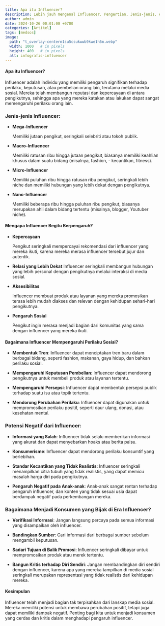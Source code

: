 ```yaml
---
title: Apa itu Influencer?
description: Lebih jauh mengenal Influencer, Pengertian, Jenis-jenis, dan Pengaruhnya
author: admin
date: 2024-10-26 00:01:00 +0700
categories: [Artikel]
tags: [medsos]
image:
  path: "t_overlay-centern1su5csukwwb9kwe1h5n.webp"
  width: 1000   # in pixels
  height: 400   # in pixels
  alt: infografis-influencer
---
```


#### Apa itu Influencer?

Influencer adalah individu yang memiliki pengaruh signifikan terhadap perilaku, keputusan, atau pembelian orang lain, terutama melalui media sosial. Mereka telah membangun reputasi dan kepercayaan di antara pengikutnya, sehingga apa yang mereka katakan atau lakukan dapat sangat memengaruhi perilaku orang lain.

### Jenis-jenis Influencer:

- **Mega-Influencer** 
  
  Memiliki jutaan pengikut, seringkali selebriti atau tokoh publik.

- **Macro-Influencer** 
  
  Memiliki ratusan ribu hingga jutaan pengikut, biasanya memiliki keahlian khusus dalam suatu bidang (misalnya, fashion, - kecantikan, fitness).

- **Micro-Influencer**
  
  Memiliki puluhan ribu hingga ratusan ribu pengikut, seringkali lebih niche dan memiliki hubungan yang lebih dekat dengan pengikutnya.

- **Nano-Influencer**
  
  Memiliki beberapa ribu hingga puluhan ribu pengikut, biasanya merupakan ahli dalam bidang tertentu (misalnya, blogger, Youtuber niche).


#### Mengapa Influencer Begitu Berpengaruh?

- **Kepercayaan** 
  
  Pengikut seringkali mempercayai rekomendasi dari influencer yang mereka ikuti, karena mereka merasa influencer tersebut jujur dan autentik.

- **Relasi yang Lebih Dekat**
  Influencer seringkali membangun hubungan yang lebih personal dengan pengikutnya melalui interaksi di media sosial.

- **Aksesibilitas**
  
  Influencer membuat produk atau layanan yang mereka promosikan terasa lebih mudah diakses dan relevan dengan kehidupan sehari-hari pengikutnya.

- **Pengaruh Sosial**
  
  Pengikut ingin merasa menjadi bagian dari komunitas yang sama dengan influencer yang mereka ikuti.

#### Bagaimana Influencer Mempengaruhi Perilaku Sosial?

- **Membentuk Tren**:
  Influencer dapat menciptakan tren baru dalam berbagai bidang, seperti fashion, makanan, gaya hidup, dan bahkan perilaku sosial.

- **Mempengaruhi Keputusan Pembelian**: 
  Influencer dapat mendorong pengikutnya untuk membeli produk atau layanan tertentu.

- **Mempengaruhi Persepsi**: 
  Influencer dapat membentuk persepsi publik terhadap suatu isu atau topik tertentu.

- **Mendorong Perubahan Perilaku**: 
  Influencer dapat digunakan untuk mempromosikan perilaku positif, seperti daur ulang, donasi, atau kesehatan mental.


### Potensi Negatif dari Influencer:

- **Informasi yang Salah**:
  Influencer tidak selalu memberikan informasi yang akurat dan dapat menyebarkan hoaks atau berita palsu.

- **Konsumerisme**: 
  Influencer dapat mendorong perilaku konsumtif yang berlebihan.

- **Standar Kecantikan yang Tidak Realistis**: 
  Influencer seringkali menampilkan citra tubuh yang tidak realistis, yang dapat memicu masalah harga diri pada pengikutnya.

- **Pengaruh Negatif pada Anak-anak**: 
  Anak-anak sangat rentan terhadap pengaruh influencer, dan konten yang tidak sesuai usia dapat berdampak negatif pada perkembangan mereka.


### Bagaimana Menjadi Konsumen yang Bijak di Era Influencer?

- **Verifikasi Informasi**: 
  Jangan langsung percaya pada semua informasi yang disampaikan oleh influencer.

- **Bandingkan Sumber**: 
  Cari informasi dari berbagai sumber sebelum mengambil keputusan.

- **Sadari Tujuan di Balik Promosi**: 
  Influencer seringkali dibayar untuk mempromosikan produk atau merek tertentu.

- **Bangun Kritis terhadap Diri Sendiri**: 
  Jangan membandingkan diri sendiri dengan influencer, karena apa yang mereka tampilkan di media sosial seringkali merupakan representasi yang tidak realistis dari kehidupan mereka.


#### Kesimpulan

Influencer telah menjadi bagian tak terpisahkan dari lanskap media sosial. Mereka memiliki potensi untuk membawa perubahan positif, tetapi juga dapat memiliki dampak negatif. Penting bagi kita untuk menjadi konsumen yang cerdas dan kritis dalam menghadapi pengaruh influencer.